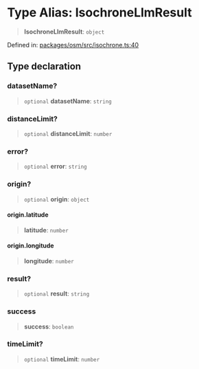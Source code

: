 # Type Alias: IsochroneLlmResult

> **IsochroneLlmResult**: `object`

Defined in: [packages/osm/src/isochrone.ts:40](https://github.com/GeoDaCenter/openassistant/blob/2c7e2a603db0fcbd6603996e5ea15006191c5f7f/packages/osm/src/isochrone.ts#L40)

## Type declaration

### datasetName?

> `optional` **datasetName**: `string`

### distanceLimit?

> `optional` **distanceLimit**: `number`

### error?

> `optional` **error**: `string`

### origin?

> `optional` **origin**: `object`

#### origin.latitude

> **latitude**: `number`

#### origin.longitude

> **longitude**: `number`

### result?

> `optional` **result**: `string`

### success

> **success**: `boolean`

### timeLimit?

> `optional` **timeLimit**: `number`
